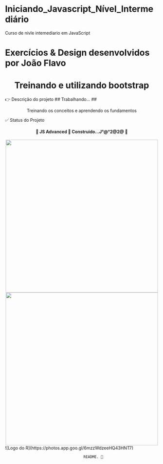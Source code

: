 # Iniciando_Javascript_Nível_Intermediário
Curso de nivle intemediario em JavaScript
# Exercícios & Design desenvolvidos por João Flavo

<h1 align="center">Treinando e utilizando bootstrap</h1>
👉  Descrição do projeto ## Trabalhando... ## 
<p align="center">Treinando os conceitos e aprendendo os fundamentos</P>
    ✅ Status do Projeto
<h4 align="center"> 
	🚧  JS Advanced 🚀 Construido...J°@°2@2@  🚧
</h4>
<center><img src="https://media.giphy.com/media/NFA61GS9qKZ68/giphy.gif" width="500" height="500" /></center>
<center><img src="https://photos.app.goo.gl/6mzzWdzeeHQ43HNT7" width="500" height="500" /></center>
![Logo do R](https://photos.app.goo.gl/6mzzWdzeeHQ43HNT7)



                                        README. 💝
